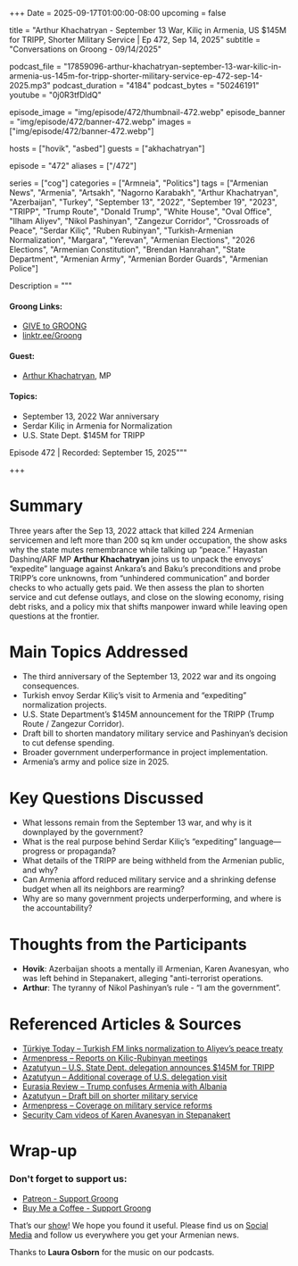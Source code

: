 +++
Date = 2025-09-17T01:00:00-08:00
upcoming = false

title = "Arthur Khachatryan - September 13 War, Kiliç in Armenia, US $145M for TRIPP, Shorter Military Service | Ep 472, Sep 14, 2025"
subtitle = "Conversations on Groong - 09/14/2025"

podcast_file     = "17859096-arthur-khachatryan-september-13-war-kilic-in-armenia-us-145m-for-tripp-shorter-military-service-ep-472-sep-14-2025.mp3"
podcast_duration = "4184"
podcast_bytes    = "50246191"
youtube = "0j0R3tfDldQ"

episode_image = "img/episode/472/thumbnail-472.webp"
episode_banner = "img/episode/472/banner-472.webp"
images = ["img/episode/472/banner-472.webp"]

hosts = ["hovik", "asbed"]
guests = ["akhachatryan"]

episode = "472"
aliases = ["/472"]

series = ["cog"]
categories = ["Armneia", "Politics"]
tags = ["Armenian News", "Armenia", "Artsakh", "Nagorno Karabakh", "Arthur Khachatryan", "Azerbaijan", "Turkey", "September 13", "2022", "September 19", "2023", "TRIPP", "Trump Route", "Donald Trump", "White House", "Oval Office", "Ilham Aliyev", "Nikol Pashinyan", "Zangezur Corridor", "Crossroads of Peace", "Serdar Kiliç", "Ruben Rubinyan", "Turkish-Armenian Normalization", "Margara", "Yerevan", "Armenian Elections", "2026 Elections", "Armenian Constitution", "Brendan Hanrahan", "State Department", "Armenian Army", "Armenian Border Guards", "Armenian Police"]

Description = """

#### Groong Links:
* [GIVE to GROONG](https://podcasts.groong.org/donate)
* [linktr.ee/Groong](https://linktr.ee/groong)

#### Guest:
* [Arthur Khachatryan](/guest/akhachatryan), MP

#### Topics:
* September 13, 2022 War anniversary
* Serdar Kiliç in Armenia for Normalization
* U.S. State Dept. $145M for TRIPP

Episode 472 | Recorded: September 15, 2025"""

+++

# Summary

Three years after the Sep 13, 2022 attack that killed 224 Armenian servicemen and left more than 200 sq km under occupation, the show asks why the state mutes remembrance while talking up “peace.” Hayastan Dashinq/ARF MP __Arthur Khachatryan__ joins us to unpack the envoys’ “expedite” language against Ankara’s and Baku’s preconditions and probe TRIPP’s core unknowns, from “unhindered communication” and border checks to who actually gets paid. We then assess the plan to shorten service and cut defense outlays, and close on the slowing economy, rising debt risks, and a policy mix that shifts manpower inward while leaving open questions at the frontier.


# Main Topics Addressed  
- The third anniversary of the September 13, 2022 war and its ongoing consequences.
- Turkish envoy Serdar Kiliç’s visit to Armenia and “expediting” normalization projects.
- U.S. State Department’s $145M announcement for the TRIPP (Trump Route / Zangezur Corridor).
- Draft bill to shorten mandatory military service and Pashinyan’s decision to cut defense spending.
- Broader government underperformance in project implementation.
- Armenia’s army and police size in 2025.

# Key Questions Discussed  
- What lessons remain from the September 13 war, and why is it downplayed by the government?
- What is the real purpose behind Serdar Kiliç’s “expediting” language—progress or propaganda?
- What details of the TRIPP are being withheld from the Armenian public, and why?
- Can Armenia afford reduced military service and a shrinking defense budget when all its neighbors are rearming?
- Why are so many government projects underperforming, and where is the accountability?

# Thoughts from the Participants
- **Hovik**: Azerbaijan shoots a mentally ill Armenian, Karen Avanesyan, who was left behind in Stepanakert, alleging "anti-terrorist operations.
- **Arthur**: The tyranny of Nikol Pashinyan’s rule - “I am the government”.


# Referenced Articles & Sources  
- [Türkiye Today – Turkish FM links normalization to Aliyev’s peace treaty](https://www.turkiyetoday.com/nation/turkish-foreign-ministry-reports-progress-with-armenia-including-border-arrangements-3206823)
- [Armenpress – Reports on Kiliç-Rubinyan meetings](https://armenpress.am/en/article/1229574)
- [Azatutyun – U.S. State Dept. delegation announces $145M for TRIPP](https://www.azatutyun.am/a/33528031.html)
- [Azatutyun – Additional coverage of U.S. delegation visit](https://www.azatutyun.am/a/33528900.html)
- [Eurasia Review – Trump confuses Armenia with Albania](https://www.eurasiareview.com/14092025-trump-again-confuses-armenia-with-albania/)
- [Azatutyun – Draft bill on shorter military service](https://www.azatutyun.am/a/33527942.html)
- [Armenpress – Coverage on military service reforms](https://armenpress.am/en/article/1229309)
- [Security Cam videos of Karen Avanesyan in Stepanakert](https://x.com/LindseySnell/status/1967318159171731688?t=Y0CxNPme-QTDlPq67-igDA&s=19)


# Wrap-up

### **Don't forget to support us:**
* [Patreon - Support Groong](https://www.patreon.com/ann_groong)
* [Buy Me a Coffee - Support Groong](https://www.buymeacoffee.com/groong)


That’s our [show](https://podcasts.groong.org/)! We hope you found it useful. Please find us on [Social Media](https://linktr.ee/groong) and follow us everywhere you get your Armenian news.

Thanks to **Laura Osborn** for the music on our podcasts.

